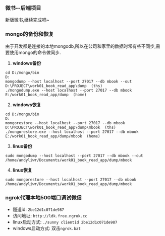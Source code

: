 ### **微书--后端项目**
新版微书,继续完成吧~

### **mongo的备份和恢复**
由于开发都是连接的本地mongodb,所以在公司和家里的数据时常有些不同步,需要使用mongo的命令做同步.
1. **windows备份**
  ```
  cd D:/mongo/bin
  D:
  mongodump --host localhost --port 27017 --db mbook --out D:\PROJECT\work01_book_read_app\dump  (ths)
  ./mongodump.exe --host localhost --port 27017 --db mbook E:/work01_book_read_app/dump  (home)
  ```
2. **windows恢复**
  ```
  cd D:/mongo/bin
  D:
  mongorestore --host localhost --port 27017 --db mbook D:\PROJECT\work01_book_read_app\dump\mbook  (ths)
  ./mongorestore.exe --host localhost --port 27017 --db mbook E:/work01_book_read_app/dump/mbook  (home)
  ``` 
3. **linux备份**
```
sudo mongodump --host localhost --port 27017 --db mbook --out /home/andyliwr/Documents/work01_book_read_app/dump/mbook
```
4. **linux恢复**
```
sudo mongorestore --host localhost --port 27017 --db mbook /home/andyliwr/Documents/work01_book_read_app/dump/mbook
```

### **ngrok代理本地500端口调试微信**
+ 隧道id: `2be12d1c071de987`
+ 访问地址: `http://ldk.free.ngrok.cc`
+ linux启动方式: `./sunny clientid 2be12d1c071de987`
+ windows启动方式: 双击`ngrok.bat`

